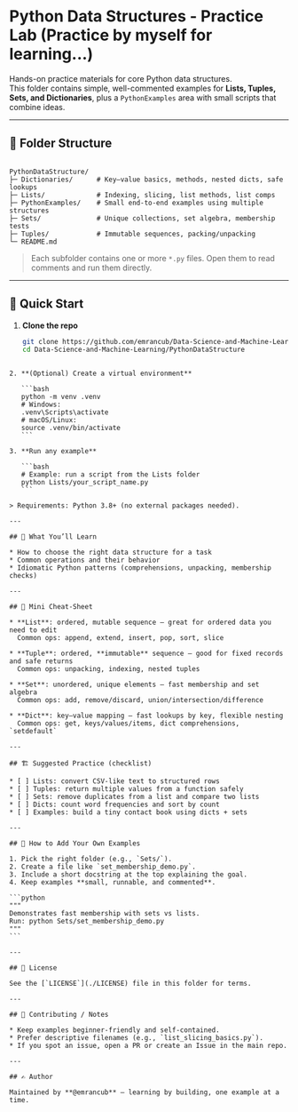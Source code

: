 # Python Data Structures - Practice Lab (Practice by myself for learning...)

Hands-on practice materials for core Python data structures.  
This folder contains simple, well-commented examples for **Lists, Tuples, Sets, and Dictionaries**, plus a `PythonExamples` area with small scripts that combine ideas.

---

## 📂 Folder Structure

```

PythonDataStructure/
├─ Dictionaries/      # Key–value basics, methods, nested dicts, safe lookups
├─ Lists/             # Indexing, slicing, list methods, list comps
├─ PythonExamples/    # Small end-to-end examples using multiple structures
├─ Sets/              # Unique collections, set algebra, membership tests
├─ Tuples/            # Immutable sequences, packing/unpacking
└─ README.md

````

> Each subfolder contains one or more `*.py` files. Open them to read comments and run them directly.

---

## 🚀 Quick Start

1. **Clone the repo**
   ```bash
   git clone https://github.com/emrancub/Data-Science-and-Machine-Learning.git
   cd Data-Science-and-Machine-Learning/PythonDataStructure
````

2. **(Optional) Create a virtual environment**

   ```bash
   python -m venv .venv
   # Windows:
   .venv\Scripts\activate
   # macOS/Linux:
   source .venv/bin/activate
   ```

3. **Run any example**

   ```bash
   # Example: run a script from the Lists folder
   python Lists/your_script_name.py
   ```

> Requirements: Python 3.8+ (no external packages needed).

---

## 📘 What You’ll Learn

* How to choose the right data structure for a task
* Common operations and their behavior
* Idiomatic Python patterns (comprehensions, unpacking, membership checks)

---

## 🧩 Mini Cheat-Sheet

* **List**: ordered, mutable sequence — great for ordered data you need to edit
  Common ops: append, extend, insert, pop, sort, slice

* **Tuple**: ordered, **immutable** sequence — good for fixed records and safe returns
  Common ops: unpacking, indexing, nested tuples

* **Set**: unordered, unique elements — fast membership and set algebra
  Common ops: add, remove/discard, union/intersection/difference

* **Dict**: key–value mapping — fast lookups by key, flexible nesting
  Common ops: get, keys/values/items, dict comprehensions, `setdefault`

---

## 🏗️ Suggested Practice (checklist)

* [ ] Lists: convert CSV-like text to structured rows
* [ ] Tuples: return multiple values from a function safely
* [ ] Sets: remove duplicates from a list and compare two lists
* [ ] Dicts: count word frequencies and sort by count
* [ ] Examples: build a tiny contact book using dicts + sets

---

## 🧪 How to Add Your Own Examples

1. Pick the right folder (e.g., `Sets/`).
2. Create a file like `set_membership_demo.py`.
3. Include a short docstring at the top explaining the goal.
4. Keep examples **small, runnable, and commented**.

```python
"""
Demonstrates fast membership with sets vs lists.
Run: python Sets/set_membership_demo.py
"""
```

---

## 📄 License

See the [`LICENSE`](./LICENSE) file in this folder for terms.

---

## 🤝 Contributing / Notes

* Keep examples beginner-friendly and self-contained.
* Prefer descriptive filenames (e.g., `list_slicing_basics.py`).
* If you spot an issue, open a PR or create an Issue in the main repo.

---

## ✍️ Author

Maintained by **@emrancub** — learning by building, one example at a time.

